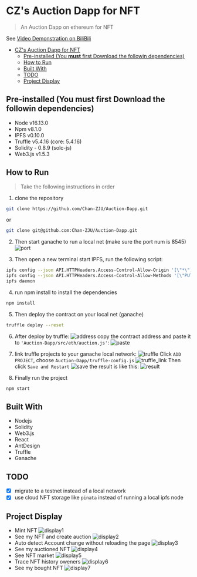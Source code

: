 # CZ's Auction Dapp for NFT
> An Auction Dapp on ethereum for NFT

See [Video Demonstration on BiliBili](https://www.bilibili.com/video/BV1GF411a7UV)

- [CZ's Auction Dapp for NFT](#czs-auction-dapp-for-nft)
  - [Pre-installed (You **must** first Download the followin dependencies)](#pre-installed-you-must-first-download-the-followin-dependencies)
  - [How to Run](#how-to-run)
  - [Built With](#built-with)
  - [TODO](#todo)
  - [Project Display](#project-display)

## Pre-installed (You **must** first Download the followin dependencies)
- Node v16.13.0
- Npm v8.1.0
- IPFS v0.10.0
- Truffle v5.4.16 (core: 5.4.16)
- Solidity - 0.8.9 (solc-js)
- Web3.js v1.5.3

## How to Run
> Take the following instructions in order
1. clone the repository
```bash
git clone https://github.com/Chan-ZJU/Auction-Dapp.git
```
or
```bash
git clone git@github.com:Chan-ZJU/Auction-Dapp.git
```

2. Then start ganache to run a local net (make sure the port num is 8545)
![port](imgs/ganache_port.jpg)

3. Then open a new terminal start IPFS, run the following script:
```bash
ipfs config --json API.HTTPHeaders.Access-Control-Allow-Origin '[\"*\"]'
ipfs config --json API.HTTPHeaders.Access-Control-Allow-Methods '[\"PUT\", \"GET\", \"POST\"]'
ipfs daemon
```
4. run npm install to install the dependencies
```bash
npm install
```

5. Then deploy the contract on your local net (ganache)
```bash
truffle deploy --reset
```

6. After deploy by truffle:
![address](imgs/deploy_address.png)
copy the contract address and paste it to `'Auction-Dapp/src/eth/auction.js'`:
![paste](imgs/paste.jpg)

7. link truffle projects to your ganache local network:
![truffle](imgs/truffle.jpg)
Click `ADD PROJECT`, choose `Auction-Dapp/truffle-config.js`
![truffle_link](imgs/truffle_link.jpg)
Then click `Save and Restart`
![save](imgs/save.jpg)
the result is like this:
![result](imgs/result.jpg)

8. Finally run the project
```bash
npm start
```

## Built With
- Nodejs
- Solidity
- Web3.js
- React
- AntDesign
- Truffle
- Ganache

## TODO
- [x] migrate to a testnet instead of a local network
- [x] use cloud NFT storage like `pinata` instead of running a local ipfs node
  
## Project Display
- Mint NFT 
![display1](imgs/display1.jpg)
- See my NFT and create auction
![display2](imgs/display2.jpg)
- Auto detect Account change without reloading the page
![display3](imgs/display3.jpg)
- See my auctioned NFT
![display4](imgs/display4.jpg)
- See NFT market
![display5](imgs/display5.jpg)
- Trace NFT history oweners
![display6](imgs/display6.jpg)
- See my bought NFT
![display7](imgs/display7.jpg)
